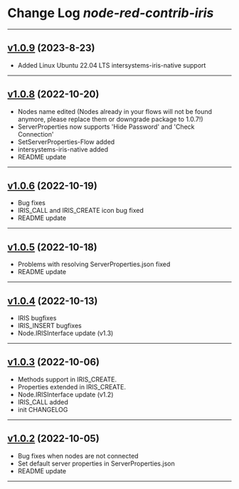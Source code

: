 # Change Log _node-red-contrib-iris_

---

## [v1.0.9](httpsX://www.npmjs.com/package/node-red-contrib-iris/v/1.0.9) (2023-8-23)

-   Added Linux Ubuntu 22.04 LTS intersystems-iris-native support

---

## [v1.0.8](httpsX://www.npmjs.com/package/node-red-contrib-iris/v/1.0.8) (2022-10-20)

-   Nodes name edited (Nodes already in your flows will not be found anymore, please replace them or downgrade package to 1.0.7!)
-   ServerProperties now supports 'Hide Password' and 'Check Connection'
-   SetServerProperties-Flow added
-   intersystems-iris-native added
-   README update

---

## [v1.0.6](https://www.npmjs.com/package/node-red-contrib-iris/v/1.0.6) (2022-10-19)

-   Bug fixes
-   IRIS_CALL and IRIS_CREATE icon bug fixed
-   README update

---

## [v1.0.5](https://www.npmjs.com/package/node-red-contrib-iris/v/1.0.5) (2022-10-18)

-   Problems with resolving ServerProperties.json fixed
-   README update

---

## [v1.0.4](https://www.npmjs.com/package/node-red-contrib-iris/v/1.0.4) (2022-10-13)

-   IRIS bugfixes
-   IRIS_INSERT bugfixes
-   Node.IRISInterface update (v1.3)

---

## [v1.0.3](https://www.npmjs.com/package/node-red-contrib-iris/v/1.0.3) (2022-10-06)

-   Methods support in IRIS_CREATE.
-   Properties extended in IRIS_CREATE.
-   Node.IRISInterface update (v1.2)
-   IRIS_CALL added
-   init CHANGELOG

---

## [v1.0.2](https://www.npmjs.com/package/node-red-contrib-iris/v/1.0.2) (2022-10-05)

-   Bug fixes when nodes are not connected
-   Set default server properties in ServerProperties.json
-   README update

---
